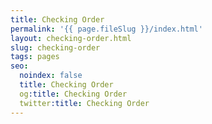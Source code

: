 ```yaml
---
title: Checking Order
permalink: '{{ page.fileSlug }}/index.html'
layout: checking-order.html
slug: checking-order
tags: pages
seo:
  noindex: false
  title: Checking Order
  og:title: Checking Order
  twitter:title: Checking Order
---
```



